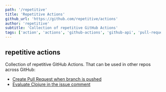 ```yaml
---
path: '/repetitive'
title: 'Repetitive Actions'
github_url: 'https://github.com/repetitive/actions'
author: 'repetitive'
subtitle: 'Collection of repetitive GitHub Actions'
tags: ['action', 'actions', 'github-actions', 'github-api', 'pull-request']
---
```


## repetitive actions

Collection of repetitive GitHub Actions.
That can be used in other repos across GitHub:

- [Create Pull Request when branch is pushed](https://github.com/repetitive/actions/tree/master/auto-pr)
- [Evaluate Clojure in the issue comment](https://github.com/repetitive/actions/tree/master/clojure)
